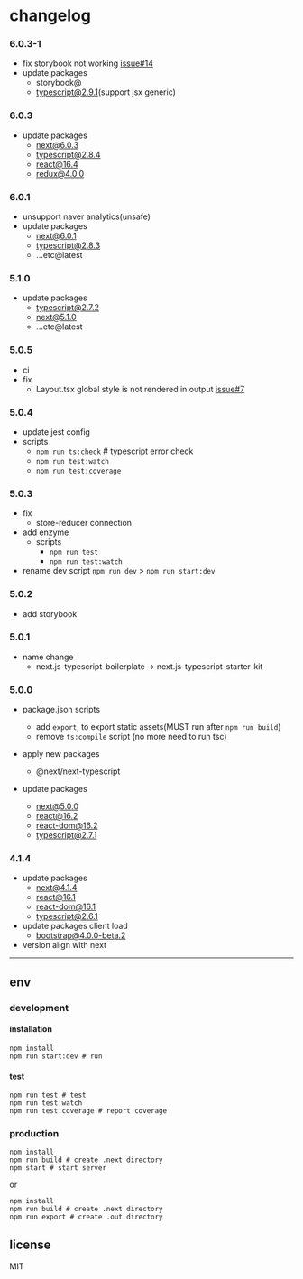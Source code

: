 # changelog

### 6.0.3-1

- fix storybook not working [issue#14](https://github.com/deptno/next.js-typescript-starter-kit/issues/14)
- update packages
  - storybook@
  - typescript@2.9.1(support jsx generic)

### 6.0.3

- update packages
  - next@6.0.3
  - typescript@2.8.4
  - react@16.4
  - redux@4.0.0
  
### 6.0.1

- unsupport naver analytics(unsafe)
- update packages
  - next@6.0.1
  - typescript@2.8.3
  - ...etc@latest

### 5.1.0

- update packages
  - typescript@2.7.2
  - next@5.1.0
  - ...etc@latest

### 5.0.5

- ci
- fix
  - Layout.tsx global style is not rendered in output <head> [issue#7](https://github.com/deptno/next.js-typescript-starter-kit/issues/7)

### 5.0.4

- update jest config
- scripts
  - `npm run ts:check` # typescript error check
  - `npm run test:watch`
  - `npm run test:coverage`


### 5.0.3

- fix
  - store-reducer connection
- add enzyme
  - scripts
     - `npm run test`
     - `npm run test:watch`
- rename dev script `npm run dev` > `npm run start:dev`

### 5.0.2

- add storybook

### 5.0.1

- name change
  - next.js-typescript-boilerplate -> next.js-typescript-starter-kit

### 5.0.0

- package.json scripts
  - add `export`, to export static assets(MUST run after `npm run build`)
  - remove `ts:compile` script (no more need to run tsc)

- apply new packages
  - @next/next-typescript

- update packages
  - next@5.0.0
  - react@16.2
  - react-dom@16.2
  - typescript@2.7.1

### 4.1.4

- update packages
  - next@4.1.4
  - react@16.1
  - react-dom@16.1
  - typescript@2.6.1
- update packages client load
  - bootstrap@4.0.0-beta.2
- version align with next

---

## env

### development

#### installation

```
npm install
npm run start:dev # run
```

#### test

```
npm run test # test
npm run test:watch
npm run test:coverage # report coverage
```

### production

```
npm install
npm run build # create .next directory
npm start # start server
```

or

```
npm install
npm run build # create .next directory
npm run export # create .out directory
```

## license

MIT
